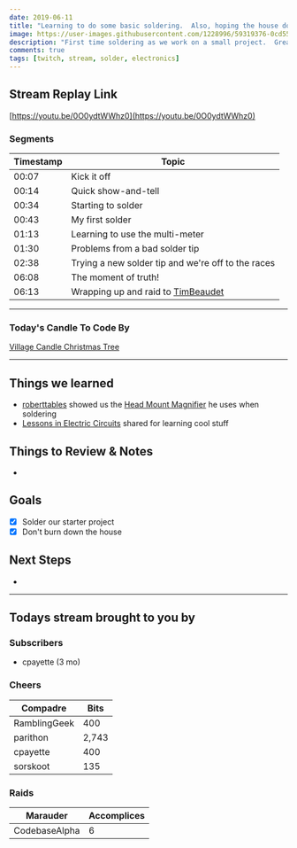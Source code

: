 ```yaml
---
date: 2019-06-11 
title: "Learning to do some basic soldering.  Also, hoping the house doesn't burn down."
image: https://user-images.githubusercontent.com/1228996/59319376-0cd55e80-8c90-11e9-8599-34cc2535008c.png
description: "First time soldering as we work on a small project.  Great help from chat and we got our project working."
comments: true
tags: [twitch, stream, solder, electronics]
---
```


## Stream Replay Link

[https://youtu.be/0O0ydtWWhz0](https://youtu.be/0O0ydtWWhz0)

<!--more-->

### Segments

| Timestamp | Topic                                                                 |
| ---       | ---                                                                   |
| 00:07     | Kick it off                                                           |
| 00:14     | Quick show-and-tell                                                   |
| 00:34     | Starting to solder                                                    |
| 00:43     | My first solder                                                       |
| 01:13     | Learning to use the multi-meter                                       |
| 01:30     | Problems from a bad solder tip                                        |
| 02:38     | Trying a new solder tip and we're off to the races                    |
| 06:08     | The moment of truth!                                                  |
| 06:13     | Wrapping up and raid to [TimBeaudet](https://twitch.tv/TimBeaudet)    |

---

### Today's Candle To Code By

[Village Candle Christmas Tree](https://amzn.to/2Djr7R0)

---

## Things we learned

- [roberttables](https://github.com/mtheoryx) showed us the [Head Mount Magnifier](https://amzn.to/31qd6M4) he uses when soldering
- [Lessons in Electric Circuits](https://www.allaboutcircuits.com/textbook/) shared for learning cool stuff

## Things to Review & Notes

-

## Goals

- [x] Solder our starter project
- [x] Don't burn down the house

## Next Steps

-

---

## Todays stream brought to you by

### Subscribers

- cpayette (3 mo)


### Cheers

| Compadre      | Bits        |
| ---           | ---         |
| RamblingGeek  | 400         |
| parithon      | 2,743       |
| cpayette      | 400         |
| sorskoot      | 135         |


### Raids

| Marauder      | Accomplices   |
| ---           | ---           |
| CodebaseAlpha | 6             |
